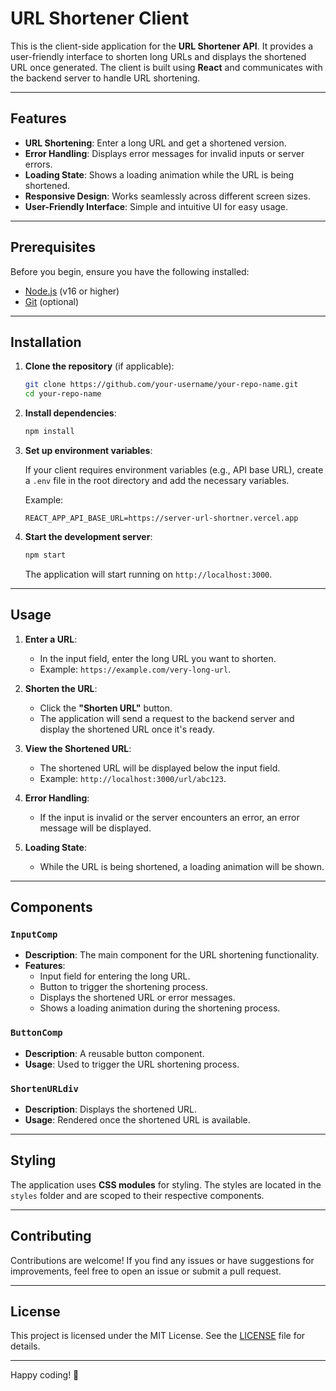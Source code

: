 # URL Shortener Client

This is the client-side application for the **URL Shortener API**. It provides a user-friendly interface to shorten long URLs and displays the shortened URL once generated. The client is built using **React** and communicates with the backend server to handle URL shortening.

---

## Features

- **URL Shortening**: Enter a long URL and get a shortened version.
- **Error Handling**: Displays error messages for invalid inputs or server errors.
- **Loading State**: Shows a loading animation while the URL is being shortened.
- **Responsive Design**: Works seamlessly across different screen sizes.
- **User-Friendly Interface**: Simple and intuitive UI for easy usage.

---

## Prerequisites

Before you begin, ensure you have the following installed:

- [Node.js](https://nodejs.org/) (v16 or higher)
- [Git](https://git-scm.com/) (optional)

---

## Installation

1. **Clone the repository** (if applicable):

   ```bash
   git clone https://github.com/your-username/your-repo-name.git
   cd your-repo-name
   ```

2. **Install dependencies**:

   ```bash
   npm install
   ```

3. **Set up environment variables**:

   If your client requires environment variables (e.g., API base URL), create a `.env` file in the root directory and add the necessary variables.

   Example:

   ```env
   REACT_APP_API_BASE_URL=https://server-url-shortner.vercel.app
   ```

4. **Start the development server**:

   ```bash
   npm start
   ```

   The application will start running on `http://localhost:3000`.

---

## Usage

1. **Enter a URL**:
   - In the input field, enter the long URL you want to shorten.
   - Example: `https://example.com/very-long-url`.

2. **Shorten the URL**:
   - Click the **"Shorten URL"** button.
   - The application will send a request to the backend server and display the shortened URL once it's ready.

3. **View the Shortened URL**:
   - The shortened URL will be displayed below the input field.
   - Example: `http://localhost:3000/url/abc123`.

4. **Error Handling**:
   - If the input is invalid or the server encounters an error, an error message will be displayed.

5. **Loading State**:
   - While the URL is being shortened, a loading animation will be shown.

---

## Components

### `InputComp`

- **Description**: The main component for the URL shortening functionality.
- **Features**:
  - Input field for entering the long URL.
  - Button to trigger the shortening process.
  - Displays the shortened URL or error messages.
  - Shows a loading animation during the shortening process.

### `ButtonComp`

- **Description**: A reusable button component.
- **Usage**: Used to trigger the URL shortening process.

### `ShortenURLdiv`

- **Description**: Displays the shortened URL.
- **Usage**: Rendered once the shortened URL is available.

---

## Styling

The application uses **CSS modules** for styling. The styles are located in the `styles` folder and are scoped to their respective components.

---

## Contributing

Contributions are welcome! If you find any issues or have suggestions for improvements, feel free to open an issue or submit a pull request.

---

## License

This project is licensed under the MIT License. See the [LICENSE](LICENSE) file for details.

---

Happy coding! 🚀
